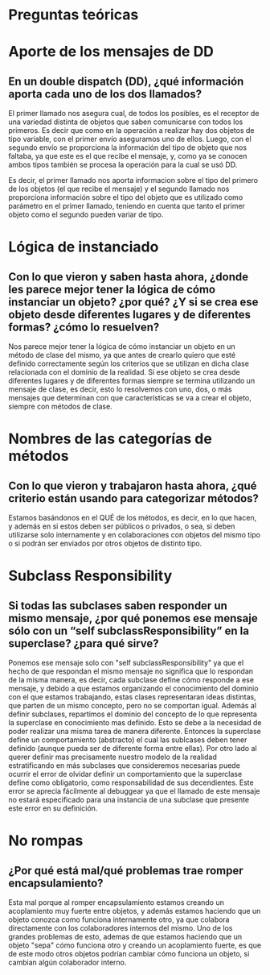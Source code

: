 # Preguntas teóricas

# Aporte de los mensajes de DD
## En un double dispatch (DD), ¿qué información aporta cada uno de los dos llamados?

El primer llamado nos asegura cual, de todos los posibles, es el receptor de una variedad distinta de objetos que saben comunicarse con todos los primeros. Es decir que como en la operación a realizar hay dos objetos de tipo variable, con el primer envío aseguramos uno de ellos. Luego, con el segundo envío se proporciona la información del tipo de objeto que nos faltaba, ya que este es el que recibe el mensaje, y, como ya se conocen ambos tipos también se procesa la operación para la cual se usó DD.

Es decir, el primer llamado nos aporta informacion sobre el tipo del primero de los objetos (el que recibe el mensaje) y el segundo llamado nos proporciona información sobre el tipo del objeto que es utilizado como parámetro en el primer llamado, teniendo en cuenta que tanto el primer objeto como el segundo pueden variar de tipo.

# Lógica de instanciado
## Con lo que vieron y saben hasta ahora, ¿donde les parece mejor tener la lógica de cómo instanciar un objeto? ¿por qué? ¿Y si se crea ese objeto desde diferentes lugares y de diferentes formas? ¿cómo lo resuelven?

Nos parece mejor tener la lógica de cómo instanciar un objeto en un método de clase del mismo, ya que antes de crearlo quiero que esté definido correctamente según los criterios que se utilizan en dicha clase relacionada con el dominio de la realidad.
Si ese objeto se crea desde diferentes lugares y de diferentes formas siempre se termina utilizando un mensaje de clase, es decir, esto lo resolvemos con uno, dos, o más mensajes que determinan con que características se va a crear el objeto, siempre con métodos de clase.

# Nombres de las categorías de métodos
## Con lo que vieron y trabajaron hasta ahora, ¿qué criterio están usando para categorizar métodos?

Estamos basándonos en el QUÉ de los métodos, es decir, en lo que hacen, y además en si estos deben ser públicos o privados, o sea, si deben utilizarse solo internamente y en colaboraciones con objetos del mismo tipo o si podrán ser enviados por otros objetos de distinto tipo.

# Subclass Responsibility
## Si todas las subclases saben responder un mismo mensaje, ¿por qué ponemos ese mensaje sólo con un “self subclassResponsibility” en la superclase? ¿para qué sirve?

Ponemos ese mensaje solo con "self subclassResponsibility" ya que el hecho de que respondan el  mismo mensaje no significa que lo respondan de la misma manera, es decir, cada subclase define cómo responde a ese mensaje, y debido a que estamos organizando el conocimiento del dominio con el que estamos trabajando, estas clases representaran ideas distintas, que parten de un mismo concepto, pero no se comportan igual. Además al definir subclases, repartimos el dominio del concepto de lo que representa la superclase en conocimiento mas definido. Esto se debe a la necesidad de poder realizar una misma tarea de manera diferente. Entonces la superclase define un comportamiento (abstracto) el cual las sublcases deben tener definido (aunque pueda ser de diferente forma entre ellas). Por otro lado al querer definir mas precisamente nuestro modelo de la realidad estratificando en más subclases que consideremos necesarias puede ocurrir el error de olvidar definir un comportamiento que la superclase define como obligatorio, como responsabilidad de sus decendientes. Este error se aprecia fácilmente al debuggear ya que el llamado de este mensaje no estará especificado para una instancia de una subclase que presente este error en su definición.

# No rompas
## ¿Por qué está mal/qué problemas trae romper encapsulamiento?

Esta mal porque al romper encapsulamiento estamos creando un acoplamiento muy fuerte entre objetos, y además estamos haciendo que un objeto conozca como funciona internamente otro, ya que colabora directamente con los colaboradores internos del mismo. Uno de los grandes problemas de esto, ademas de que estamos haciendo que un objeto "sepa" cómo funciona otro y creando un acoplamiento fuerte, es que de este modo otros objetos podrían cambiar cómo funciona un objeto, si cambian algún colaborador interno.